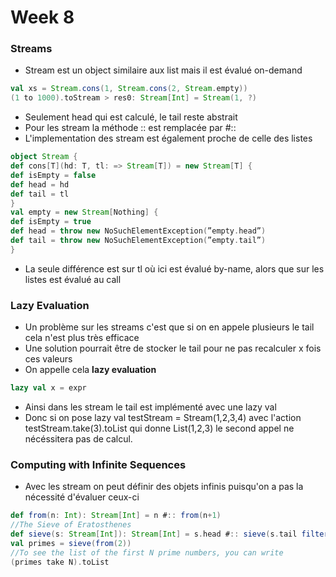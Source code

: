 # Week 8
###
### Streams
- Stream est un object similaire aux list mais il est évalué on-demand
 ```scala
 val xs = Stream.cons(1, Stream.cons(2, Stream.empty))
 (1 to 1000).toStream > res0: Stream[Int] = Stream(1, ?)
 ```
- Seulement head qui est calculé, le tail reste abstrait
- Pour les stream la méthode :: est remplacée par #::
- L'implementation des stream est également proche de celle des listes
 ```scala
 object Stream {
def cons[T](hd: T, tl: => Stream[T]) = new Stream[T] {
def isEmpty = false
def head = hd
def tail = tl
}
val empty = new Stream[Nothing] {
def isEmpty = true
def head = throw new NoSuchElementException(”empty.head”)
def tail = throw new NoSuchElementException(”empty.tail”)
}
```
- La seule différence est sur tl où ici est évalué by-name, alors que sur les listes est évalué au call  

### Lazy Evaluation

- Un problème sur les streams c'est que si on en appele plusieurs le tail cela n'est plus très efficace
- Une solution pourrait être de stocker le tail pour ne pas recalculer x fois ces valeurs
- On appelle cela **lazy evaluation**
```scala
lazy val x = expr
```
- Ainsi dans les stream le tail est implémenté avec une lazy val
- Donc si on pose lazy val testStream = Stream(1,2,3,4) avec l'action testStream.take(3).toList qui donne List(1,2,3) le second appel ne nécéssitera pas de calcul.

### Computing with Infinite Sequences
- Avec les stream on peut définir des objets infinis puisqu'on a pas la nécessité d'évaluer ceux-ci
```scala
def from(n: Int): Stream[Int] = n #:: from(n+1)
//The Sieve of Eratosthenes
def sieve(s: Stream[Int]): Stream[Int] = s.head #:: sieve(s.tail filter (_ % s.head != 0))
val primes = sieve(from(2))
//To see the list of the first N prime numbers, you can write
(primes take N).toList
```